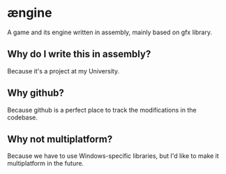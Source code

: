 # ængine
A game and its engine written in assembly, mainly based on gfx library.

## Why do I write this in assembly?
Because it's a project at my University.

## Why github?
Because github is a perfect place to track the modifications in the codebase.

## Why not multiplatform?
Because we have to use Windows-specific libraries, but I'd like to make it
multiplatform in the future.
